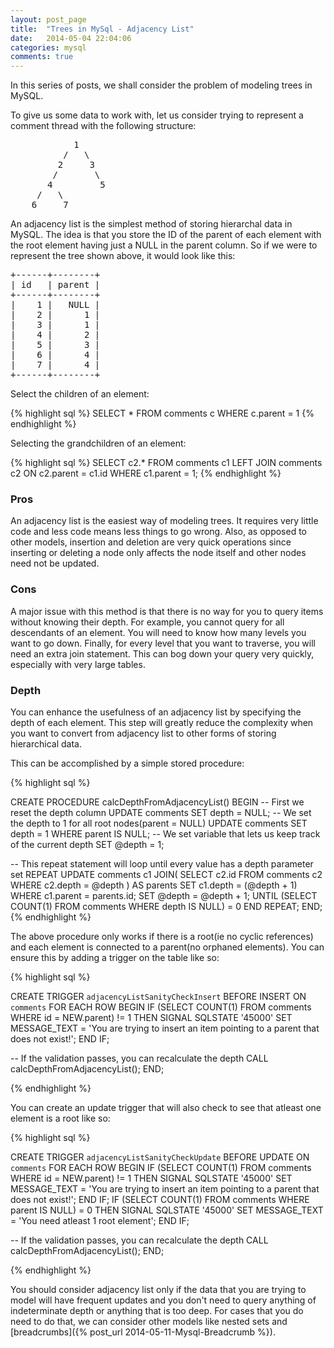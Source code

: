 ```yaml
---
layout: post_page
title:  "Trees in MySql - Adjacency List"
date:   2014-05-04 22:04:06
categories: mysql
comments: true
---
```


In this series of posts, we shall consider the problem of modeling trees in MySQL.

To give us some data to work with, let us consider trying to represent a comment thread with the following structure:

<pre>
            1
          /   \
         2     3
        /       \
       4         5
     /   \
    6     7
</pre>  

An adjacency list is the simplest method of storing hierarchal data in MySQL. The idea is that you store the ID of the parent of each element with the root element having just a NULL in the parent column.  So if we were to represent the tree shown above, it would look like this:

<pre>
+------+--------+
| id   | parent |
+------+--------+
|    1 |   NULL |
|    2 |      1 |
|    3 |      1 |
|    4 |      2 |
|    5 |      3 |
|    6 |      4 |
|    7 |      4 |
+------+--------+
</pre>

Select the children of an element:

{% highlight sql %}
SELECT * FROM comments c WHERE c.parent = 1
{% endhighlight %}

Selecting the grandchildren of an element:

{% highlight sql %}
SELECT c2.* FROM comments c1 LEFT JOIN comments c2 ON c2.parent = c1.id WHERE c1.parent = 1;
{% endhighlight %}

### Pros

An adjacency list is the easiest way of modeling trees. It requires very little code and less code means less things to go wrong. Also, as opposed to other models, insertion and deletion are very quick operations since inserting or deleting a node only affects the node itself and other nodes need not be updated. 

### Cons

A major issue with this method is that there is no way for you to query items without knowing their depth. For example, you cannot query for all descendants of an element. You will need to know how many levels you want to go down. Finally, for every level that you want to traverse, you will need an extra join statement. This can bog down your query very quickly, especially with very large tables. 

### Depth

You can enhance the usefulness of an adjacency list by specifying the depth of each element. This step will greatly reduce the complexity when you want to convert from adjacency list to other forms of storing hierarchical data.

This can be accomplished by a simple stored procedure:

{% highlight sql %}

CREATE PROCEDURE calcDepthFromAdjacencyList()
BEGIN
  -- First we reset the depth column
  UPDATE comments SET depth = NULL;
  -- We set the depth to 1 for all root nodes(parent = NULL)
  UPDATE comments SET depth = 1 WHERE parent IS NULL;
  -- We set variable that lets us keep track of the current depth
  SET @depth = 1;
  
  -- This repeat statement will loop until every value has a depth parameter set
  REPEAT
    UPDATE 
      comments c1 
    JOIN(
      SELECT c2.id
      FROM comments c2
      WHERE c2.depth = @depth
    ) AS parents
    SET c1.depth = (@depth + 1) 
    WHERE c1.parent = parents.id;
    SET @depth = @depth + 1;
  UNTIL (SELECT COUNT(1) FROM comments WHERE depth IS NULL) = 0 END REPEAT;
END;
{% endhighlight %}

The above procedure only works if there is a root(ie no cyclic references) and each element is connected to a parent(no orphaned elements). You can ensure this by adding a trigger on the table like so:

{% highlight sql %}

CREATE TRIGGER `adjacencyListSanityCheckInsert` BEFORE INSERT ON `comments`
FOR EACH ROW
BEGIN
  IF (SELECT COUNT(1) FROM comments WHERE id = NEW.parent) != 1 THEN
    SIGNAL SQLSTATE '45000'
    SET MESSAGE_TEXT = 'You are trying to insert an item pointing to a parent that does not exist!';
  END IF;

  -- If the validation passes, you can recalculate the depth
  CALL calcDepthFromAdjacencyList();
END;

{% endhighlight %}

You can create an update trigger that will also check to see that atleast one element is a root like so:

{% highlight sql %}

CREATE TRIGGER `adjacencyListSanityCheckUpdate` BEFORE UPDATE ON `comments`
FOR EACH ROW
BEGIN
  IF (SELECT COUNT(1) FROM comments WHERE id = NEW.parent) != 1 THEN
    SIGNAL SQLSTATE '45000'
    SET MESSAGE_TEXT = 'You are trying to insert an item pointing to a parent that does not exist!';
  END IF;
  IF (SELECT COUNT(1) FROM comments WHERE parent IS NULL) = 0 THEN
    SIGNAL SQLSTATE '45000'
    SET MESSAGE_TEXT = 'You need atleast 1 root element';
  END IF;
  
  -- If the validation passes, you can recalculate the depth
  CALL calcDepthFromAdjacencyList();
END;

{% endhighlight %}

You should consider adjacency list only if the data that you are trying to model will have frequent updates and you don't need to query anything of indeterminate depth or anything that is too deep. For cases that you do need to do that, we can consider other models like nested sets and [breadcrumbs]({% post_url 2014-05-11-Mysql-Breadcrumb %}).
